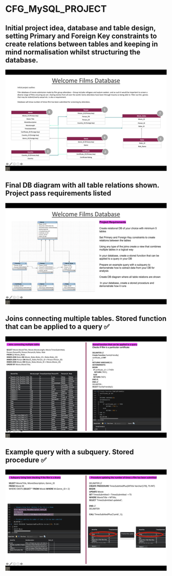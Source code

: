 # CFG_MySQL_PROJECT

## Initial project idea, database and table design, setting Primary and Foreign Key constraints to create relations between tables and keeping in mind normalisation whilst structuring the database.
![Slide1](./images/Slide1.png)

## Final DB diagram with all table relations shown. Project pass requirements listed
![Slide2](./images/Slide2.png)

## Joins connecting multiple tables. Stored function that can be applied to a query :white_check_mark:
![Slide3](./images/Slide3.png)

## Example query with a subquery. Stored procedure :white_check_mark:  
![Slide4](./images/Slide4.png)
